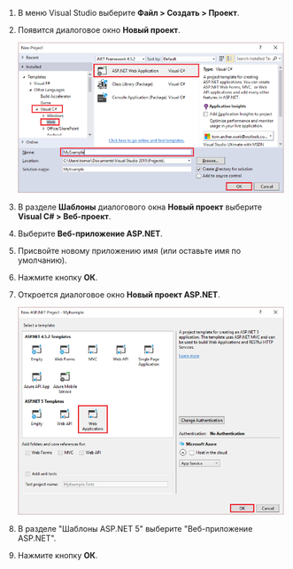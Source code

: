 1. В меню Visual Studio выберите **Файл > Создать > Проект**.

1. Появится диалоговое окно **Новый проект**.

	![Диалоговое окно "Новый проект"](./media/create-aspnet5-app/create-web-app.png)

1. В разделе **Шаблоны** диалогового окна **Новый проект** выберите **Visual C# > Веб-проект**.

1. Выберите **Веб-приложение ASP.NET**.

1. Присвойте новому приложению имя (или оставьте имя по умолчанию).

1. Нажмите кнопку **ОК**.

1. Откроется диалоговое окно **Новый проект ASP.NET**.

	![Диалоговое окно "Новый проект ASP.NET"](./media/create-aspnet5-app/choose-template.png)

1. В разделе "Шаблоны ASP.NET 5" выберите "Веб-приложение ASP.NET".

1. Нажмите кнопку **ОК**.

<!---HONumber=AcomDC_0608_2016-->